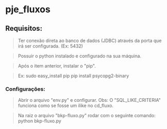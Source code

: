 # pje_fluxos

## Requisitos:

> Ter conexão direta ao banco de dados (JDBC) através da porta que irá ser configurada. (Ex: 5432)

> Possuir o python instalado e configurado na sua máquina. 

> Após o item anterior, instalar o "pip". 

> Ex: 
            sudo easy_install pip
            pip install psycopg2-binary
            
            


### Configurações:

> Abrir o arquivo "env.py" e configurar.
    Obs: O "SQL_LIKE_CRITERIA" funciona como se fosse um ilike no cd_fluxo.

> Na raiz o arquivo "bkp-fluxo.py" rodar com o seguinte comando: python bkp-fluxo.py
